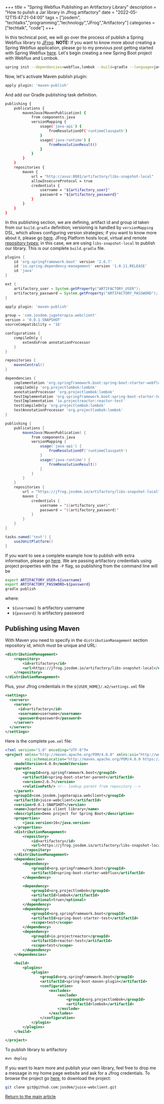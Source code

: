 +++
title =  "Spring Webflux Publishing an Artifactory Library"
description = "How to pulish a Jar library in Jfrog artifactory"
date = "2022-05-12T15:47:21-04:00"
tags = ["josdem", "techtalks","programming","technology","JFrog","Artifactory"]
categories = ["techtalk", "code"]
+++

In this technical post, we will go over the process of publish a Spring Webflux library to [JFrog](https://jfrog.com/). **NOTE:** If you want to know more about creating a Spring Webflux application, please go to my previous post getting started with Spring Webflux [here](/techtalk/spring/spring_webflux_basics). Let's begin creating a new Spring Boot project with Webflux and Lombok.

```bash
spring init --dependencies=webflux,lombok --build=gradle --language=java juice-webflux
```

Now, let's activate Maven publish plugin:

```bash
apply plugin: 'maven-publish'
```

And add our Gradle publishing task definition.

```bash
publishing {
    publications {
        mavenJava(MavenPublication) {
            from components.java
            versionMapping {
                usage('java-api') {
                    fromResolutionOf('runtimeClasspath')
                }
                usage('java-runtime') {
                    fromResolutionResult()
                }
            }
        }
    }
    repositories {
        maven {
            url = "http://asus:8081/artifactory/libs-snapshot-local"
            allowInsecureProtocol = true
            credentials {
                username = "${artifactory_user}"
                password = "${artifactory_password}"
            }
        }
    }
}
```
In this publishing section, we are defining, artifact id and group id taken from our `build.gradle` definition; versioning is handled by `versionMapping` DSL, which allows configuring version strategies; if you want to know more about it, please go [here](https://docs.gradle.org/7.4.2/userguide/publishing_maven.html#publishing_maven:resolved_dependencies). JFrog Platform hosts local, virtual and remote [repository types](https://www.jfrog.com/confluence/display/JFROG/Repository+Management); in this case, we are using `libs-snapshot-local` to publish our library. This is our complete `build.gradle` file.

```groovy
plugins {
    id 'org.springframework.boot' version '2.6.7'
    id 'io.spring.dependency-management' version '1.0.11.RELEASE'
    id 'java'
}

ext {
	artifactory_user = System.getProperty("ARTIFACTORY_USER");
	artifactory_password = System.getProperty("ARTIFACTORY_PASSWORD");
}

apply plugin: 'maven-publish'

group = 'com.josdem.jugoterapia.webclient'
version = '0.0.1-SNAPSHOT'
sourceCompatibility = '16'

configurations {
    compileOnly {
        extendsFrom annotationProcessor
    }
}

repositories {
    mavenCentral()
}

dependencies {
    implementation 'org.springframework.boot:spring-boot-starter-webflux'
    compileOnly 'org.projectlombok:lombok'
    annotationProcessor 'org.projectlombok:lombok'
    testImplementation 'org.springframework.boot:spring-boot-starter-test'
    testImplementation 'io.projectreactor:reactor-test'
    testCompileOnly 'org.projectlombok:lombok'
    testAnnotationProcessor 'org.projectlombok:lombok'
}

publishing {
    publications {
        mavenJava(MavenPublication) {
            from components.java
            versionMapping {
                usage('java-api') {
                    fromResolutionOf('runtimeClasspath')
                }
                usage('java-runtime') {
                    fromResolutionResult()
                }
            }
        }
    }
    repositories {
        url = "https://jfrog.josdem.io/artifactory/libs-snapshot-local"
        maven {
            credentials {
                username = "${artifactory_user}"
                password = "${artifactory_password}"
            }
        }
    }
}

tasks.named('test') {
    useJUnitPlatform()
}
```

If you want to see a complete example how to publish with extra information, please go [here](https://docs.gradle.org/7.4.2/userguide/publishing_maven.html#publishing_maven:complete_example). We are passing artifactory credentials using project properties with the `-P` flag, so publishing from the command line will be

```bash
export ARTIFACTORY_USER=${username}
export ARTIFACTORY_PASSWORD=${password}
gradle publish
```

where:

- `${username}` Is artifactory username
- `${password}` Is artifactory password

## Publishing using Maven

With Maven you need to specify in the `distributionManagement` section repository id, which must be unique and URL:

```xml
<distributionManagement>
    <repository>
        <id>artifactory</id>
        <url>https://jfrog.josdem.io/artifactory/libs-snapshot-local</url>
    </repository>
</distributionManagement>
```

Plus, your Jfrog credentials in the `${USER_HOME}/.m2/settings.xml` file

```xml
<settings>
  <servers>
    <server>
      <id>artifactory</id>
      <username>username</username>
      <password>password</password>
    </server>
  </servers>
</settings>
```

Here is the complete `pom.xml` file:

```xml
<?xml version="1.0" encoding="UTF-8"?>
<project xmlns="http://maven.apache.org/POM/4.0.0" xmlns:xsi="http://www.w3.org/2001/XMLSchema-instance"
         xsi:schemaLocation="http://maven.apache.org/POM/4.0.0 https://maven.apache.org/xsd/maven-4.0.0.xsd">
    <modelVersion>4.0.0</modelVersion>
    <parent>
        <groupId>org.springframework.boot</groupId>
        <artifactId>spring-boot-starter-parent</artifactId>
        <version>2.6.7</version>
        <relativePath/> <!-- lookup parent from repository -->
    </parent>
    <groupId>com.josdem.jugoterapia.webclient</groupId>
    <artifactId>juice-webclient</artifactId>
    <version>0.0.1-SNAPSHOT</version>
    <name>Jugoterapia client library</name>
    <description>Demo project for Spring Boot</description>
    <properties>
        <java.version>16</java.version>
    </properties>
    <distributionManagement>
        <repository>
            <id>artifactory</id>
            <url>https://jfrog.josdem.io/artifactory/libs-snapshot-local</url>
        </repository>
    </distributionManagement>
    <dependencies>
        <dependency>
            <groupId>org.springframework.boot</groupId>
            <artifactId>spring-boot-starter-webflux</artifactId>
        </dependency>

        <dependency>
            <groupId>org.projectlombok</groupId>
            <artifactId>lombok</artifactId>
            <optional>true</optional>
        </dependency>
        <dependency>
            <groupId>org.springframework.boot</groupId>
            <artifactId>spring-boot-starter-test</artifactId>
            <scope>test</scope>
        </dependency>
        <dependency>
            <groupId>io.projectreactor</groupId>
            <artifactId>reactor-test</artifactId>
            <scope>test</scope>
        </dependency>
    </dependencies>

    <build>
        <plugins>
            <plugin>
                <groupId>org.springframework.boot</groupId>
                <artifactId>spring-boot-maven-plugin</artifactId>
                <configuration>
                    <excludes>
                        <exclude>
                            <groupId>org.projectlombok</groupId>
                            <artifactId>lombok</artifactId>
                        </exclude>
                    </excludes>
                </configuration>
            </plugin>
        </plugins>
    </build>

</project>
```

To publish library to artifactory

```bash
mvn deploy
```

If you want to learn more and publish your own library, feel free to drop me a message in my home page website and ask for a Jfrog credentials. To browse the project go [here](https://github.com/josdem/juice-webclient), to download the project:

```bash
git clone git@github.com:josdem/juice-webclient.git
```

[Return to the main article](/techtalk/spring#Spring_Boot_Reactive)
